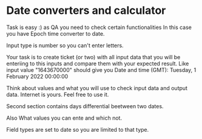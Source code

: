 # Date converters and calculator  

Task is easy :) as QA you need to check certain functionalities 
In this case you have Epoch time converter to date. 

Input type is number so you can't enter letters.

Your task is to create ticket (or two) with all input data that you will be enteriing to this inputs and compare them with your expected result.
Like input value "1643670000" should give you Date and time (GMT): Tuesday, 1 February 2022 00:00:00

Think about values and what you will use to check input data and output data. Internet is yours. Feel free to use it.

Second section contains days differential beetween two dates.

Also What values you can ente and which not. 

Field types are set to date so you are limited to that type.